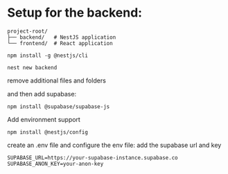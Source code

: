 # Setup for the backend:

```shell
project-root/
├── backend/   # NestJS application
└── frontend/  # React application
```

```shell
npm install -g @nestjs/cli
```

```shell
nest new backend
```

remove additional files and folders

and then add supabase:

```shell
npm install @supabase/supabase-js
```

Add environment support

```shell
npm install @nestjs/config
```

create an .env file and configure the env file: add the supabase url and key

```env
SUPABASE_URL=https://your-supabase-instance.supabase.co
SUPABASE_ANON_KEY=your-anon-key
```
